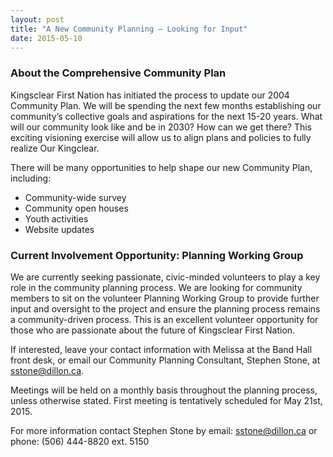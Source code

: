 ```yaml
---
layout: post
title: "A New Community Planning – Looking for Input"
date: 2015-05-10
---
```


### About the Comprehensive Community Plan

Kingsclear First Nation has initiated the process to update our 2004 Community Plan. We will be spending the next few months establishing our community’s collective goals and aspirations for the next 15-20 years. What will our community look like and be in 2030? How can we get there? This exciting visioning exercise will allow us to align plans and policies to fully realize Our Kingclear.<!--end-excerpt-->

There will be many opportunities to help shape our new Community Plan, including:

- Community-wide survey
- Community open houses
- Youth activities
- Website updates

### Current Involvement Opportunity: Planning Working Group

We are currently seeking passionate, civic-minded volunteers to play a key role in the community planning process. We are looking for community members to sit on the volunteer Planning Working Group to provide further input and oversight to the project and ensure the planning process remains a community-driven process. This is an excellent volunteer opportunity for those who are passionate about the future of Kingsclear First Nation.

If interested, leave your contact information with Melissa at the Band Hall front desk, or email our Community Planning Consultant, Stephen Stone, at [sstone@dillon.ca](mailto:sstone@dillon.ca).

Meetings will be held on a monthly basis throughout the planning process, unless otherwise stated. First meeting is tentatively scheduled for May 21st, 2015.

For more information contact Stephen Stone by email: [sstone@dillon.ca](mailto:sstone@dillon.ca) or phone: (506) 444-8820 ext. 5150